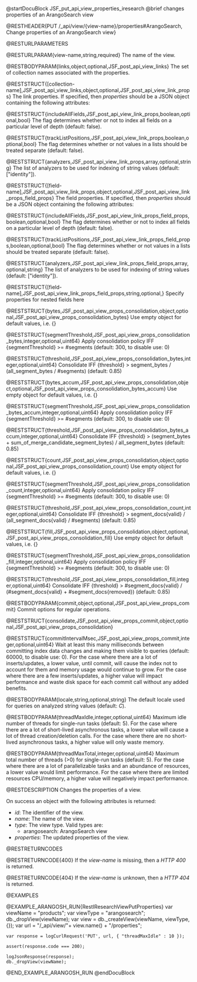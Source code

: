 
@startDocuBlock JSF_put_api_view_properties_iresearch
@brief changes properties of an ArangoSearch view

@RESTHEADER{PUT /_api/view/{view-name}/properties#ArangoSearch, Change properties of an ArangoSearch view}

@RESTURLPARAMETERS

@RESTURLPARAM{view-name,string,required}
The name of the view.

@RESTBODYPARAM{links,object,optional,JSF_post_api_view_links}
The set of collection names associated with the properties.

@RESTSTRUCT{[collection-name],JSF_post_api_view_links,object,optional,JSF_post_api_view_link_props}
The link properties. If specified, then *properties*
should be a JSON object containing the following attributes:

@RESTSTRUCT{includeAllFields,JSF_post_api_view_link_props,boolean,optional,bool}
The flag determines whether or not to index all fields on a particular level of depth (default: false).

@RESTSTRUCT{trackListPositions,JSF_post_api_view_link_props,boolean,optional,bool}
The flag determines whether or not values in a lists should be treated separate (default: false).

@RESTSTRUCT{analyzers,JSF_post_api_view_link_props,array,optional,string}
The list of analyzers to be used for indexing of string values (default: ["identity"]).

@RESTSTRUCT{[field-name],JSF_post_api_view_link_props,object,optional,JSF_post_api_view_link_props_field_props}
The field properties. If specified, then *properties*
should be a JSON object containing the following attributes:

@RESTSTRUCT{includeAllFields,JSF_post_api_view_link_props_field_props,boolean,optional,bool}
The flag determines whether or not to index all fields on a particular level of depth (default: false).

@RESTSTRUCT{trackListPositions,JSF_post_api_view_link_props_field_props,boolean,optional,bool}
The flag determines whether or not values in a lists should be treated separate (default: false).

@RESTSTRUCT{analyzers,JSF_post_api_view_link_props_field_props,array,optional,string}
The list of analyzers to be used for indexing of string values (default: ["identity"]).

@RESTSTRUCT{[field-name],JSF_post_api_view_link_props_field_props,string,optional,}
Specify properties for nested fields here

@RESTSTRUCT{bytes,JSF_post_api_view_props_consolidation,object,optional,JSF_post_api_view_props_consolidation_bytes}
Use empty object for default values, i.e. {}

@RESTSTRUCT{segmentThreshold,JSF_post_api_view_props_consolidation_bytes,integer,optional,uint64}
Apply consolidation policy IFF {segmentThreshold} >= #segments (default: 300, to disable use: 0)

@RESTSTRUCT{threshold,JSF_post_api_view_props_consolidation_bytes,integer,optional,uint64}
Consolidate IFF {threshold} > segment_bytes / (all_segment_bytes / #segments) (default: 0.85)

@RESTSTRUCT{bytes_accum,JSF_post_api_view_props_consolidation,object,optional,JSF_post_api_view_props_consolidation_bytes_accum}
Use empty object for default values, i.e. {}

@RESTSTRUCT{segmentThreshold,JSF_post_api_view_props_consolidation_bytes_accum,integer,optional,uint64}
Apply consolidation policy IFF {segmentThreshold} >= #segments (default: 300, to disable use: 0)

@RESTSTRUCT{threshold,JSF_post_api_view_props_consolidation_bytes_accum,integer,optional,uint64}
Consolidate IFF {threshold} > (segment_bytes + sum_of_merge_candidate_segment_bytes) / all_segment_bytes (default: 0.85)

@RESTSTRUCT{count,JSF_post_api_view_props_consolidation,object,optional,JSF_post_api_view_props_consolidation_count}
Use empty object for default values, i.e. {}

@RESTSTRUCT{segmentThreshold,JSF_post_api_view_props_consolidation_count,integer,optional,uint64}
Apply consolidation policy IFF {segmentThreshold} >= #segments (default: 300, to disable use: 0)

@RESTSTRUCT{threshold,JSF_post_api_view_props_consolidation_count,integer,optional,uint64}
Consolidate IFF {threshold} > segment_docs{valid} / (all_segment_docs{valid} / #segments) (default: 0.85)

@RESTSTRUCT{fill,JSF_post_api_view_props_consolidation,object,optional,JSF_post_api_view_props_consolidation_fill}
Use empty object for default values, i.e. {}

@RESTSTRUCT{segmentThreshold,JSF_post_api_view_props_consolidation_fill,integer,optional,uint64}
Apply consolidation policy IFF {segmentThreshold} >= #segments (default: 300, to disable use: 0)

@RESTSTRUCT{threshold,JSF_post_api_view_props_consolidation_fill,integer,optional,uint64}
Consolidate IFF {threshold} > #segment_docs{valid} / (#segment_docs{valid} + #segment_docs{removed}) (default: 0.85)

@RESTBODYPARAM{commit,object,optional,JSF_post_api_view_props_commit}
Commit options for regular operations.

@RESTSTRUCT{consolidate,JSF_post_api_view_props_commit,object,optional,JSF_post_api_view_props_consolidation}

@RESTSTRUCT{commitIntervalMsec,JSF_post_api_view_props_commit,integer,optional,uint64}
Wait at least this many milliseconds between committing index data changes and
making them visible to queries (default: 60000, to disable use: 0).
For the case where there are a lot of inserts/updates, a lower value, until commit, will cause the index not to account for them and
memory usage would continue to grow.
For the case where there are a few inserts/updates, a higher value will impact performance and waste disk space for each
commit call without any added benefits.

@RESTBODYPARAM{locale,string,optional,string}
The default locale used for queries on analyzed string values (default: *C*).

@RESTBODYPARAM{threadMaxIdle,integer,optional,uint64}
Maximum idle number of threads for single-run tasks (default: 5).
For the case where there are a lot of short-lived asynchronous tasks, a lower value will cause a lot of thread creation/deletion calls.
For the case where there are no short-lived asynchronous tasks, a higher value will only waste memory.

@RESTBODYPARAM{threadMaxTotal,integer,optional,uint64}
Maximum total number of threads (>0) for single-run tasks (default: 5).
For the case where there are a lot of parallelizable tasks and an abundance of resources, a lower value would limit performance.
For the case where there are limited resources CPU/memory, a higher value will negatively impact performance.

@RESTDESCRIPTION
Changes the properties of a view.

On success an object with the following attributes is returned:
- *id*: The identifier of the view.
- *name*: The name of the view.
- *type*: The view type. Valid types are:
  - arangosearch: ArangoSearch view
- *properties*: The updated properties of the view.

@RESTRETURNCODES

@RESTRETURNCODE{400}
If the *view-name* is missing, then a *HTTP 400* is
returned.

@RESTRETURNCODE{404}
If the *view-name* is unknown, then a *HTTP 404*
is returned.

@EXAMPLES

@EXAMPLE_ARANGOSH_RUN{RestIResearchViewPutProperties}
    var viewName = "products";
    var viewType = "arangosearch";
    db._dropView(viewName);
    var view = db._createView(viewName, viewType, {});
    var url = "/_api/view/"+ view.name() + "/properties";

    var response = logCurlRequest('PUT', url, { "threadMaxIdle" : 10 });

    assert(response.code === 200);

    logJsonResponse(response);
    db._dropView(viewName);
@END_EXAMPLE_ARANGOSH_RUN
@endDocuBlock

